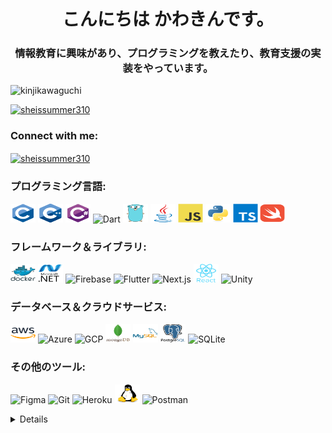 <h1 align="center">こんにちは かわきんです。</h1>
<h3 align="center">情報教育に興味があり、プログラミングを教えたり、教育支援の実装をやっています。</h3>

<p align="left">
    <img src="https://komarev.com/ghpvc/?username=kinjikawaguchi&label=Profile%20views&color=0e75b6&style=flat" alt="kinjikawaguchi" />
</p>

<p align="left">
    <a href="https://twitter.com/sheissummer310" target="blank">
        <img src="https://img.shields.io/twitter/follow/sheissummer310?logo=twitter&style=for-the-badge" alt="sheissummer310" />
    </a>
</p>

<h3 align="left">Connect with me:</h3>
<p align="left">
    <a href="https://twitter.com/sheissummer310" target="blank">
        <img align="center" src="https://raw.githubusercontent.com/rahuldkjain/github-profile-readme-generator/master/src/images/icons/Social/twitter.svg" alt="sheissummer310" height="30" width="40" />
    </a>
</p>

<h3 align="left">プログラミング言語:</h3>
<p align="left">
    <img src="https://raw.githubusercontent.com/devicons/devicon/master/icons/c/c-original.svg" alt="C" width="40" height="30"/>
    <img src="https://raw.githubusercontent.com/devicons/devicon/master/icons/cplusplus/cplusplus-original.svg" alt="C++" width="40" height="30"/>
    <img src="https://raw.githubusercontent.com/devicons/devicon/master/icons/csharp/csharp-original.svg" alt="C#" width="40" height="30"/>
    <img src="https://www.vectorlogo.zone/logos/dartlang/dartlang-icon.svg" alt="Dart" width="40" height="30"/>
    <img src="https://raw.githubusercontent.com/devicons/devicon/master/icons/go/go-original.svg" alt="Go" width="40" height="30"/>
    <img src="https://raw.githubusercontent.com/devicons/devicon/master/icons/java/java-original.svg" alt="Java" width="40" height="30"/>
    <img src="https://raw.githubusercontent.com/devicons/devicon/master/icons/javascript/javascript-original.svg" alt="JavaScript" width="40" height="30"/>
    <img src="https://raw.githubusercontent.com/devicons/devicon/master/icons/python/python-original.svg" alt="Python" width="40" height="30"/>
    <img src="https://raw.githubusercontent.com/devicons/devicon/master/icons/typescript/typescript-original.svg" alt="TypeScript" width="40" height="30"/>
    <img src="https://raw.githubusercontent.com/devicons/devicon/master/icons/swift/swift-original.svg" alt="Swift" width="40" height="30"/>
</p>

<h3 align="left">フレームワーク＆ライブラリ:</h3>
<p align="left">
    <img src="https://raw.githubusercontent.com/devicons/devicon/master/icons/docker/docker-original-wordmark.svg" alt="Docker" width="40" height="30"/>
    <img src="https://raw.githubusercontent.com/devicons/devicon/master/icons/dot-net/dot-net-original-wordmark.svg" alt="DotNet" width="40" height="30"/>
    <img src="https://www.vectorlogo.zone/logos/firebase/firebase-icon.svg" alt="Firebase" width="40" height="30"/>
    <img src="https://www.vectorlogo.zone/logos/flutterio/flutterio-icon.svg" alt="Flutter" width="40" height="30"/>
    <img src="https://cdn.worldvectorlogo.com/logos/nextjs-2.svg" alt="Next.js" width="40" height="30"/>
    <img src="https://raw.githubusercontent.com/devicons/devicon/master/icons/react/react-original-wordmark.svg" alt="React" width="40" height="30"/>
    <img src="https://www.vectorlogo.zone/logos/unity3d/unity3d-icon.svg" alt="Unity" width="40" height="30"/>
</p>

<h3 align="left">データベース＆クラウドサービス:</h3>
<p align="left">
    <img src="https://raw.githubusercontent.com/devicons/devicon/master/icons/amazonwebservices/amazonwebservices-original-wordmark.svg" alt="AWS" width="40" height="30"/>
    <img src="https://www.vectorlogo.zone/logos/microsoft_azure/microsoft_azure-icon.svg" alt="Azure" width="40" height="30"/>
    <img src="https://www.vectorlogo.zone/logos/google_cloud/google_cloud-icon.svg" alt="GCP" width="40" height="30"/>
    <img src="https://raw.githubusercontent.com/devicons/devicon/master/icons/mongodb/mongodb-original-wordmark.svg" alt="MongoDB" width="40" height="30"/>
    <img src="https://raw.githubusercontent.com/devicons/devicon/master/icons/mysql/mysql-original-wordmark.svg" alt="MySQL" width="40" height="30"/>
    <img src="https://raw.githubusercontent.com/devicons/devicon/master/icons/postgresql/postgresql-original-wordmark.svg" alt="PostgreSQL" width="40" height="30"/>
    <img src="https://www.vectorlogo.zone/logos/sqlite/sqlite-icon.svg" alt="SQLite" width="40" height="30"/>
</p>

<h3 align="left">その他のツール:</h3>
<p align="left">
    <img src="https://www.vectorlogo.zone/logos/figma/figma-icon.svg" alt="Figma" width="40" height="30"/>
    <img src="https://www.vectorlogo.zone/logos/git-scm/git-scm-icon.svg" alt="Git" width="40" height="30"/>
    <img src="https://www.vectorlogo.zone/logos/heroku/heroku-icon.svg" alt="Heroku" width="40" height="30"/>
    <img src="https://raw.githubusercontent.com/devicons/devicon/master/icons/linux/linux-original.svg" alt="Linux" width="40" height="30"/>
    <img src="https://www.vectorlogo.zone/logos/getpostman/getpostman-icon.svg" alt="Postman" width="40" height="30"/>
</p>

<details>
<p align="left"></p>
<p align="left">
    <img align="left" src="https://github-readme-stats.vercel.app/api/top-langs?username=kinjikawaguchi&show_icons=true&locale=en&layout=compact" alt="kinjikawaguchi" />
</p>

<p align="left">
    <img src="https://github-readme-stats.vercel.app/api?username=kinjikawaguchi&show_icons=true&locale=en" alt="kinjikawaguchi" />
</p>

<p align="left">
    <img src="https://github-readme-streak-stats.herokuapp.com/?user=kinjikawaguchi&" alt="kinjikawaguchi" />
</p>
<p align="left">
    <a href="https://github.com/ryo-ma/github-profile-trophy">
        <img src="https://github-profile-trophy.vercel.app/?username=kinjikawaguchi" alt="kinjikawaguchi" />
    </a>
</p>
</details>
